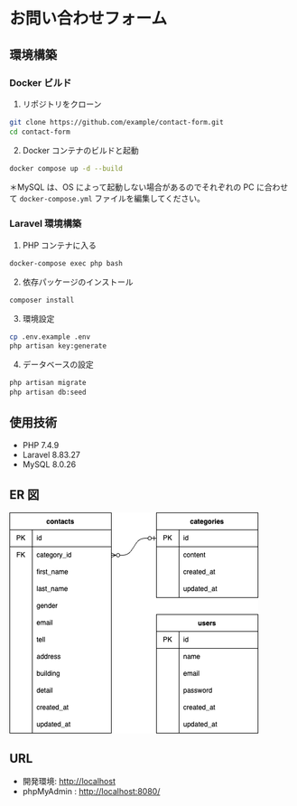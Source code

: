 # お問い合わせフォーム

## 環境構築

### Docker ビルド

1. リポジトリをクローン

```bash
git clone https://github.com/example/contact-form.git
cd contact-form
```

2. Docker コンテナのビルドと起動

```bash
docker compose up -d --build
```

＊MySQL は、OS によって起動しない場合があるのでそれぞれの PC に合わせて `docker-compose.yml` ファイルを編集してください。

### Laravel 環境構築

1. PHP コンテナに入る

```bash
docker-compose exec php bash
```

2. 依存パッケージのインストール

```bash
composer install
```

3. 環境設定

```bash
cp .env.example .env
php artisan key:generate
```

4. データベースの設定

```bash
php artisan migrate
php artisan db:seed
```

## 使用技術

- PHP 7.4.9
- Laravel 8.83.27
- MySQL 8.0.26

## ER 図

![er.drawio.png](./er.drawio.png)

## URL

- 開発環境: [http://localhost](http://localhost)
- phpMyAdmin : [http://localhost:8080/](http://localhost:8080/)
